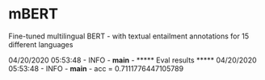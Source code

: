# mBERT
Fine-tuned multilingual BERT - with textual entailment annotations for 15 different languages

04/20/2020 05:53:48 - INFO - __main__ -   ***** Eval results  *****
04/20/2020 05:53:48 - INFO - __main__ -     acc = 0.7111776447105789
